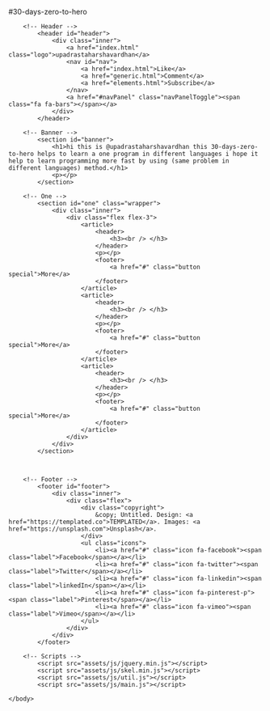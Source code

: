#30-days-zero-to-hero
<!DOCTYPE HTML>

<html>
	<head>
		<title>30-days-zero-to-hero</title>
		<meta charset="utf-8" />
		<meta name="viewport" content="width=device-width, initial-scale=1" />
		<link rel="stylesheet" href="assets/css/main.css" />
	</head>
	<body>

		<!-- Header -->
			<header id="header">
				<div class="inner">
					<a href="index.html" class="logo">upadrastaharshavardhan</a>
					<nav id="nav">
						<a href="index.html">Like</a>
						<a href="generic.html">Comment</a>
						<a href="elements.html">Subscribe</a>
					</nav>
					<a href="#navPanel" class="navPanelToggle"><span class="fa fa-bars"></span></a>
				</div>
			</header>

		<!-- Banner -->
			<section id="banner">
				<h1>hi this is @upadrastaharshavardhan this 30-days-zero-to-hero helps to learn a one program in different languages i hope it help to learn programming more fast by using (same problem in different languages) method.</h1>
				<p></p>
			</section>

		<!-- One -->
			<section id="one" class="wrapper">
				<div class="inner">
					<div class="flex flex-3">
						<article>
							<header>
								<h3><br /> </h3>
							</header>
							<p></p>
							<footer>
								<a href="#" class="button special">More</a>
							</footer>
						</article>
						<article>
							<header>
								<h3><br /> </h3>
							</header>
							<p></p>
							<footer>
								<a href="#" class="button special">More</a>
							</footer>
						</article>
						<article>
							<header>
								<h3><br /> </h3>
							</header>
							<p></p>
							<footer>
								<a href="#" class="button special">More</a>
							</footer>
						</article>
					</div>
				</div>
			</section>



		<!-- Footer -->
			<footer id="footer">
				<div class="inner">
					<div class="flex">
						<div class="copyright">
							&copy; Untitled. Design: <a href="https://templated.co">TEMPLATED</a>. Images: <a href="https://unsplash.com">Unsplash</a>.
						</div>
						<ul class="icons">
							<li><a href="#" class="icon fa-facebook"><span class="label">Facebook</span></a></li>
							<li><a href="#" class="icon fa-twitter"><span class="label">Twitter</span></a></li>
							<li><a href="#" class="icon fa-linkedin"><span class="label">linkedIn</span></a></li>
							<li><a href="#" class="icon fa-pinterest-p"><span class="label">Pinterest</span></a></li>
							<li><a href="#" class="icon fa-vimeo"><span class="label">Vimeo</span></a></li>
						</ul>
					</div>
				</div>
			</footer>

		<!-- Scripts -->
			<script src="assets/js/jquery.min.js"></script>
			<script src="assets/js/skel.min.js"></script>
			<script src="assets/js/util.js"></script>
			<script src="assets/js/main.js"></script>

	</body>
</html>
